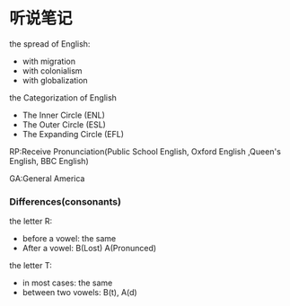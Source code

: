 # 听说笔记

the spread of English:

- with migration
- with colonialism
- with globalization

the Categorization of English

- The Inner Circle (ENL)
- The Outer Circle  (ESL)
- The Expanding Circle (EFL)

RP:Receive Pronunciation(Public School English, Oxford English ,Queen's English, BBC English)

GA:General America


### Differences(consonants)

the letter R:
 
- before a vowel: the same
- After a vowel: B(Lost) A(Pronunced)

the letter T:

- in most cases: the same
- between two vowels: B(t), A(d)


